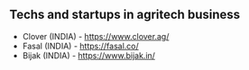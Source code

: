## Techs and startups in agritech business
- Clover (INDIA) - https://www.clover.ag/
- Fasal (INDIA)  - https://fasal.co/
- Bijak (INDIA)  - https://www.bijak.in/

